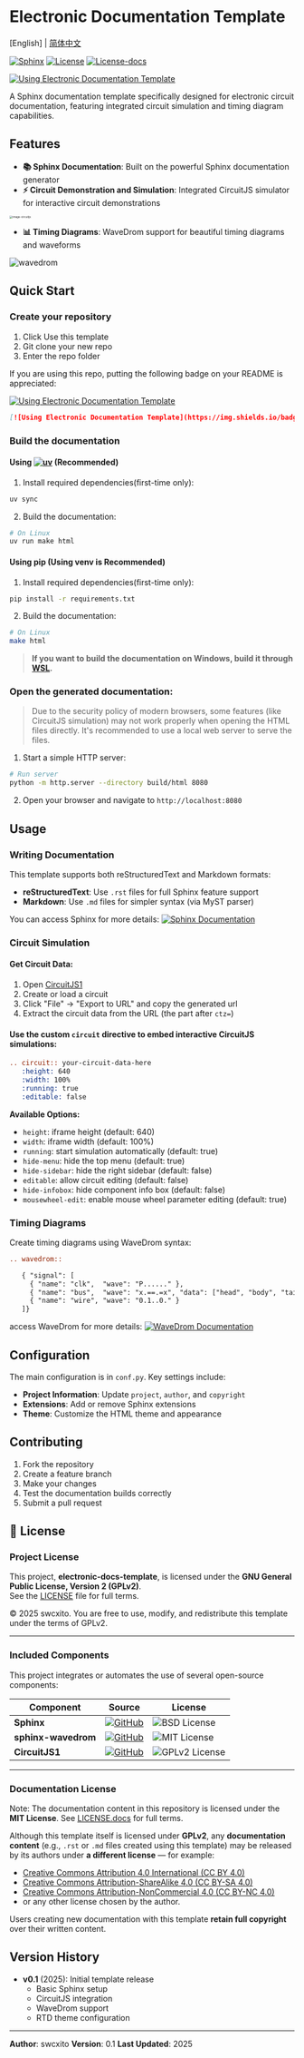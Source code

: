 # Electronic Documentation Template
[English] | [简体中文](README.zh-CN.md)

[![Sphinx](https://img.shields.io/badge/Using-Sphinx-green?logo=sphinx)](https://github.com/sphinx-doc/sphinx)
[![License](https://img.shields.io/badge/License-GPLv2-blue)](LICENSE)
[![License-docs](https://img.shields.io/badge/Documentation%20License-MIT-blue)](LICENSE.docs)

[![Using Electronic Documentation Template](https://img.shields.io/badge/Using-Electronic%20Documentation%20Template-blue?style=flat-square&logo=github)](https://github.com/swcxito/electronic-docs-template)

A Sphinx documentation template specifically designed for electronic circuit documentation, featuring integrated circuit simulation and timing diagram capabilities.

## Features

- **📚 Sphinx Documentation**: Built on the powerful Sphinx documentation generator
- **⚡ Circuit Demonstration and Simulation**: Integrated CircuitJS simulator for interactive circuit demonstrations

<img src="./assets/image-circuitjs.png" alt="image-circuitjs" style="zoom: 33%;" />

- **📊 Timing Diagrams**: WaveDrom support for beautiful timing diagrams and waveforms

![wavedrom](./assets/wavedrom.svg)

## Quick Start

### Create your repository
1. Click Use this template
2. Git clone your new repo
3. Enter the repo folder

If you are using this repo, putting the following badge on your README is appreciated:

[![Using Electronic Documentation Template](https://img.shields.io/badge/Using-Electronic%20Documentation%20Template-blue?style=flat-square&logo=github)](https://github.com/swcxito/electronic-docs-template)
``` md
[![Using Electronic Documentation Template](https://img.shields.io/badge/Using-Electronic%20Documentation%20Template-blue?style=flat-square&logo=github)](https://github.com/swcxito/electronic-docs-template)
```


### Build the documentation
#### Using [![uv](https://img.shields.io/endpoint?url=https://raw.githubusercontent.com/astral-sh/uv/main/assets/badge/v0.json)](https://github.com/astral-sh/uv) (Recommended)
1. Install required dependencies(first-time only):
```bash
uv sync
```

2. Build the documentation:
```bash
# On Linux
uv run make html
```
#### Using pip (Using venv is Recommended)
1. Install required dependencies(first-time only):
```bash
pip install -r requirements.txt
```

2. Build the documentation:
```bash
# On Linux
make html
```

> **If you want to build the documentation on Windows, build it through [WSL](https://learn.microsoft.com/en-us/windows/wsl/install).**

### Open the generated documentation:
> Due to the security policy of modern browsers, some features (like CircuitJS simulation) may not work properly when opening the HTML files directly. It's recommended to use a local web server to serve the files.
1. Start a simple HTTP server:
```bash
# Run server
python -m http.server --directory build/html 8080
```
2. Open your browser and navigate to `http://localhost:8080`

## Usage

### Writing Documentation

This template supports both reStructuredText and Markdown formats:

- **reStructuredText**: Use `.rst` files for full Sphinx feature support
- **Markdown**: Use `.md` files for simpler syntax (via MyST parser)

You can access Sphinx for more details: [![Sphinx Documentation](https://img.shields.io/badge/Sphinx-docs-blue?logo=sphinx)](https://www.sphinx-doc.org/)

### Circuit Simulation
#### Get Circuit Data:

1. Open [CircuitJS1](https://www.falstad.com/circuit/circuitjs.html)
2. Create or load a circuit
3. Click "File" -> "Export to URL" and copy the generated url
4. Extract the circuit data from the URL (the part after `ctz=`)

#### Use the custom `circuit` directive to embed interactive CircuitJS simulations:

```rst
.. circuit:: your-circuit-data-here
   :height: 640
   :width: 100%
   :running: true
   :editable: false
```

**Available Options:**

- `height`: iframe height (default: 640)
- `width`: iframe width (default: 100%)
- `running`: start simulation automatically (default: true)
- `hide-menu`: hide the top menu (default: true)
- `hide-sidebar`: hide the right sidebar (default: false)
- `editable`: allow circuit editing (default: false)
- `hide-infobox`: hide component info box (default: false)
- `mousewheel-edit`: enable mouse wheel parameter editing (default: true)


### Timing Diagrams

Create timing diagrams using WaveDrom syntax:

```rst
.. wavedrom::

   { "signal": [
     { "name": "clk",  "wave": "P......" },
     { "name": "bus",  "wave": "x.==.=x", "data": ["head", "body", "tail"] },
     { "name": "wire", "wave": "0.1..0." }
   ]}
```

access WaveDrom for more details: [![WaveDrom Documentation](https://img.shields.io/badge/WaveDrom-tutorial-green?logo=wavedrom)](https://wavedrom.com/tutorial.html)

## Configuration

The main configuration is in `conf.py`. Key settings include:

- **Project Information**: Update `project`, `author`, and `copyright`
- **Extensions**: Add or remove Sphinx extensions
- **Theme**: Customize the HTML theme and appearance


## Contributing

1. Fork the repository
2. Create a feature branch
3. Make your changes
4. Test the documentation builds correctly
5. Submit a pull request

## 📜 License

### Project License
This project, **electronic-docs-template**, is licensed under the **GNU General Public License, Version 2 (GPLv2)**.  
See the [LICENSE](./LICENSE) file for full terms.

© 2025 swcxito.
You are free to use, modify, and redistribute this template under the terms of GPLv2.

---

### Included Components

This project integrates or automates the use of several open-source components:

| Component| Source| License|
|-|-|-|
| **Sphinx**          | [![GitHub](https://img.shields.io/badge/source-sphinx-blue?logo=github)](https://github.com/sphinx-doc/sphinx)| ![BSD License](https://img.shields.io/badge/license-BSD-green)|
| **sphinx-wavedrom** | [![GitHub](https://img.shields.io/badge/source-sphinx--wavedrom-blue?logo=github)](https://github.com/bavovanachte/sphinx-wavedrom)| ![MIT License](https://img.shields.io/badge/license-MIT-green)|
| **CircuitJS1**      | [![GitHub](https://img.shields.io/badge/source-circuitjs1-blue?logo=github)](https://github.com/pfalstad/circuitjs1)| ![GPLv2 License](https://img.shields.io/badge/license-GPLv2-blue)|


---

### Documentation License

Note: The documentation content in this repository is licensed under the **MIT License**. See [LICENSE.docs](./LICENSE.docs) for full terms.

Although this template itself is licensed under **GPLv2**,
any **documentation content** (e.g., `.rst` or `.md` files created using this template)
may be released by its authors under **a different license** — for example:

- [Creative Commons Attribution 4.0 International (CC BY 4.0)](https://creativecommons.org/licenses/by/4.0/)
- [Creative Commons Attribution-ShareAlike 4.0 (CC BY-SA 4.0)](https://creativecommons.org/licenses/by-sa/4.0/)
- [Creative Commons Attribution-NonCommercial 4.0 (CC BY-NC 4.0)](https://creativecommons.org/licenses/by-nc/4.0/)
- or any other license chosen by the author.

Users creating new documentation with this template **retain full copyright** over their written content.

## Version History

- **v0.1** (2025): Initial template release
  - Basic Sphinx setup
  - CircuitJS integration
  - WaveDrom support
  - RTD theme configuration

---

**Author**: swcxito
**Version**: 0.1
**Last Updated**: 2025
